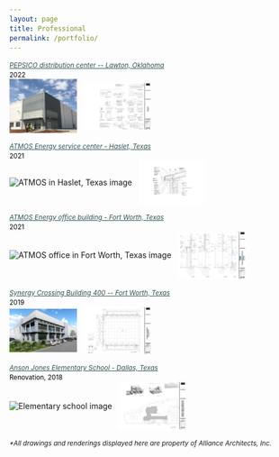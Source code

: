 ```yaml
---
layout: page
title: Professional
permalink: /portfolio/
---
```


<a style="color:DarkSlateGray" align="right" href="{{site.url}}/professional-pepsi-lawton"> <small> <em> PEPSICO distribution center -- Lawton, Oklahoma  </em> </small> </a> <br>
<a style="color:Black;font-size:14px;"> <small> 2022 </small> </a> <br>
<img alt="PEPSICO distribution center image" align="middle" width="120" src="/assets/prof-pepsico-distribution-center-image.jpg">
&nbsp; 
 <img alt="PEPSICO distribution center drawings" align="middle" width="120" src="/assets/prof-pepsico-distribution-center-drawing.jpg">

<a style="color:DarkSlateGray" align="right" href="{{site.url}}/professional-atmos-haslet"> <small> <em> ATMOS Energy service center - Haslet, Texas  </em> </small> </a> <br>
<a style="color:Black;font-size:14px;"> <small> 2021 </small> </a> <br>
<img alt="ATMOS in Haslet, Texas image" align="middle" width="120" src="/assets/prof-atmos-haslet-overview.jpg">
&nbsp; 
<img alt="ATMOS service center drawings" align="middle" width="120" src="/assets/prof-atmos-haslet-drawing.jpg">

<a style="color:DarkSlateGray" align="right" href="{{site.url}}/professional-atmos-fort-worth"> <small> <em> ATMOS Energy office building - Fort Worth, Texas  </em> </small> </a> <br>
<a style="color:Black;font-size:14px;"> <small> 2021 </small> </a> <br>
<img alt="ATMOS office in Fort Worth, Texas image" align="middle" width="120" src="/assets/prof-atmos-fort-worth-image.jpg">
&nbsp; 
<img alt="ATMOS Energy office building - Fort Worth, Texas drawing" align="middle" width="120" src="/assets/prof-atmos-fort-worth-drawing.jpg">

<a style="color:DarkSlateGray" align="right" href="{{site.url}}/professional-synergy-crossing"> <small> <em> Synergy Crossing Building 400 -- Fort Worth, Texas  </em> </small> </a> <br>
<a style="color:Black;font-size:14px;"> <small> 2019 </small> </a> <br>
<img alt="Synergy Crossing 400 Building in Forth Worth, TX image" align="middle" width="120" src="/assets/prof-synergy-crossing-image.jpg">
&nbsp; 
<img alt="Synergy Crossing building drawings" align="middle" width="120" src="/assets/prof-synergy-crossing-drawing.jpg">

<a style="color:DarkSlateGray" align="right" href="{{site.url}}/professional-anson"> <small> <em> Anson Jones Elementary School - Dallas, Texas </em> </small> </a> <br>
<a style="color:Black;font-size:14px;"> <small> Renovation, 2018 </small> </a> <br>
<img alt="Elementary school image" align="middle" width="120" src="/assets/prof-anson-elementary.jpg">
&nbsp; 
<img alt="Elementary school drawings" align="middle" width="120" src="/assets/prof-anson-drawing.jpg">

<a> <small> <em> *All drawings and renderings displayed here are property of Alliance Architects, Inc. </em> </small>